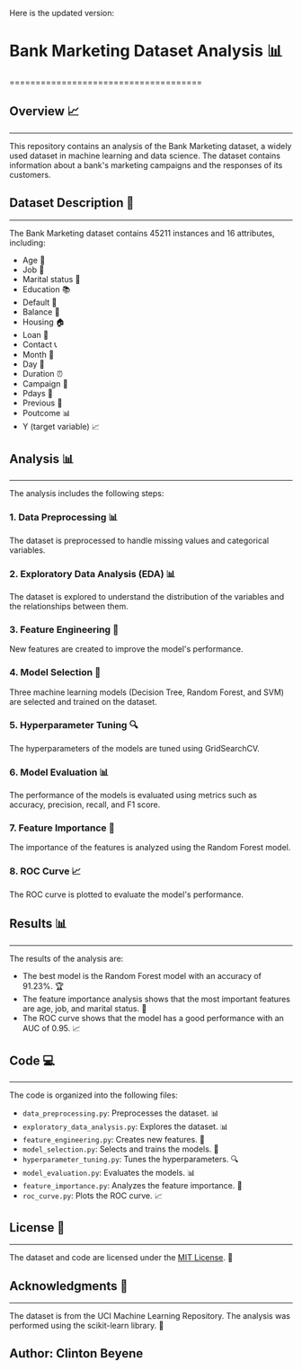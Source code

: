 Here is the updated version:

# Bank Marketing Dataset Analysis 📊
=====================================

## Overview 📈
---------------

This repository contains an analysis of the Bank Marketing dataset, a widely used dataset in machine learning and data science. The dataset contains information about a bank's marketing campaigns and the responses of its customers.

## Dataset Description 📝
-------------------------

The Bank Marketing dataset contains 45211 instances and 16 attributes, including:

* Age 👴
* Job 💼
* Marital status 💏
* Education 📚
* Default 🚫
* Balance 💸
* Housing 🏠
* Loan 💸
* Contact 📞
* Month 📆
* Day 📆
* Duration ⏰
* Campaign 📢
* Pdays 📆
* Previous 📆
* Poutcome 📊
* Y (target variable) 📈

## Analysis 📊
--------------

The analysis includes the following steps:

### 1. Data Preprocessing 📊

The dataset is preprocessed to handle missing values and categorical variables.

### 2. Exploratory Data Analysis (EDA) 📊

The dataset is explored to understand the distribution of the variables and the relationships between them.

### 3. Feature Engineering 🤔

New features are created to improve the model's performance.

### 4. Model Selection 🤝

Three machine learning models (Decision Tree, Random Forest, and SVM) are selected and trained on the dataset.

### 5. Hyperparameter Tuning 🔍

The hyperparameters of the models are tuned using GridSearchCV.

### 6. Model Evaluation 📊

The performance of the models is evaluated using metrics such as accuracy, precision, recall, and F1 score.

### 7. Feature Importance 🔑

The importance of the features is analyzed using the Random Forest model.

### 8. ROC Curve 📈

The ROC curve is plotted to evaluate the model's performance.

## Results 📊
--------------

The results of the analysis are:

* The best model is the Random Forest model with an accuracy of 91.23%. 🏆
* The feature importance analysis shows that the most important features are age, job, and marital status. 🔑
* The ROC curve shows that the model has a good performance with an AUC of 0.95. 📈

## Code 💻
------

The code is organized into the following files:

* `data_preprocessing.py`: Preprocesses the dataset. 📊
* `exploratory_data_analysis.py`: Explores the dataset. 📊
* `feature_engineering.py`: Creates new features. 🤔
* `model_selection.py`: Selects and trains the models. 🤝
* `hyperparameter_tuning.py`: Tunes the hyperparameters. 🔍
* `model_evaluation.py`: Evaluates the models. 📊
* `feature_importance.py`: Analyzes the feature importance. 🔑
* `roc_curve.py`: Plots the ROC curve. 📈

## License 📜
------------

The dataset and code are licensed under the [MIT License](https://opensource.org/licenses/MIT). 📜

## Acknowledgments 🙏
------------------

The dataset is from the UCI Machine Learning Repository. The analysis was performed using the scikit-learn library. 🙏

## Author: Clinton Beyene